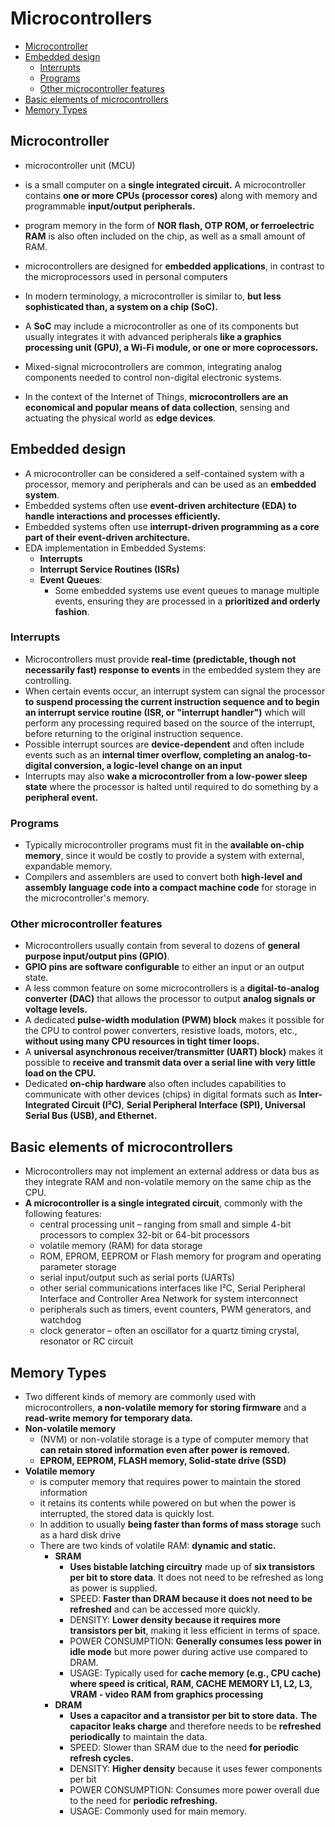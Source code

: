 # Microcontrollers

- [Microcontroller](#microcontroller)
- [Embedded design](#embedded-design)
  - [Interrupts](#interrupts)
  - [Programs](#programs)
  - [Other microcontroller features](#other-microcontroller-features)
- [Basic elements of microcontrollers](#basic-elements-of-microcontrollers)
- [Memory Types](#memory-types)



## Microcontroller
- microcontroller unit (MCU)
- is a small computer on a **single integrated circuit.** A microcontroller contains **one or more CPUs (processor cores)** along with memory and programmable **input/output peripherals.**
- program memory in the form of **NOR flash, OTP ROM, or ferroelectric RAM** is also often included on the chip, as well as a small amount of RAM.
- microcontrollers are designed for **embedded applications**, in contrast to the microprocessors used in personal computers

- In modern terminology, a microcontroller is similar to, **but less sophisticated than, a system on a chip (SoC).**
- A **SoC** may include a microcontroller as one of its components but usually integrates it with advanced peripherals **like a graphics processing unit (GPU), a Wi-Fi module, or one or more coprocessors.**

- Mixed-signal microcontrollers are common, integrating analog components needed to control non-digital electronic systems.
- In the context of the Internet of Things, **microcontrollers are an economical and popular means of data collection**, sensing and actuating the physical world as **edge devices**. 



## Embedded design
- A microcontroller can be considered a self-contained system with a processor, memory and peripherals and can be used as an **embedded system**.
- Embedded systems often use **event-driven architecture (EDA) to handle interactions and processes efficiently.**
- Embedded systems often use **interrupt-driven programming as a core part of their event-driven architecture.**
- EDA implementation in Embedded Systems:
  - **Interrupts**
  - **Interrupt Service Routines (ISRs)**
  - **Event Queues**:
    - Some embedded systems use event queues to manage multiple events, ensuring they are processed in a **prioritized and orderly fashion**.  

 ### Interrupts
 - Microcontrollers must provide **real-time (predictable, though not necessarily fast) response to events** in the embedded system they are controlling.
 - When certain events occur, an interrupt system can signal the processor **to suspend processing the current instruction sequence and to begin an interrupt service routine (ISR, or "interrupt handler")** which will perform any processing required based on the source of the interrupt, before returning to the original instruction sequence.
 - Possible interrupt sources are **device-dependent** and often include events such as an **internal timer overflow, completing an analog-to-digital conversion, a logic-level change on an input**
 - Interrupts may also **wake a microcontroller from a low-power sleep state** where the processor is halted until required to do something by a **peripheral event.**

### Programs
- Typically microcontroller programs must fit in the **available on-chip memory**, since it would be costly to provide a system with external, expandable memory.
- Compilers and assemblers are used to convert both **high-level and assembly language code into a compact machine code** for storage in the microcontroller's memory.


### Other microcontroller features
- Microcontrollers usually contain from several to dozens of **general purpose input/output pins (GPIO)**.
- **GPIO pins are software configurable** to either an input or an output state.
- A less common feature on some microcontrollers is a **digital-to-analog converter (DAC)** that allows the processor to output **analog signals or voltage levels.**
- A dedicated **pulse-width modulation (PWM) block** makes it possible for the CPU to control power converters, resistive loads, motors, etc., **without using many CPU resources in tight timer loops.**
- A **universal asynchronous receiver/transmitter (UART) block)**  makes it possible to **receive and transmit data over a serial line with very little load on the CPU.**
- Dedicated **on-chip hardware** also often includes capabilities to communicate with other devices (chips) in digital formats such as **Inter-Integrated Circuit (I²C)**, **Serial Peripheral Interface (SPI), Universal Serial Bus (USB), and Ethernet.**


## Basic elements of microcontrollers
- Microcontrollers may not implement an external address or data bus as they integrate RAM and non-volatile memory on the same chip as the CPU.
- **A microcontroller is a single integrated circuit**, commonly with the following features:
  - central processing unit – ranging from small and simple 4-bit processors to complex 32-bit or 64-bit processors
  - volatile memory (RAM) for data storage
  - ROM, EPROM, EEPROM or Flash memory for program and operating parameter storage
  - serial input/output such as serial ports (UARTs)
  - other serial communications interfaces like I²C, Serial Peripheral Interface and Controller Area Network for system interconnect
  - peripherals such as timers, event counters, PWM generators, and watchdog
  - clock generator – often an oscillator for a quartz timing crystal, resonator or RC circuit

## Memory Types
- Two different kinds of memory are commonly used with microcontrollers, **a non-volatile memory for storing firmware** and a **read-write memory for temporary data.**
- **Non-volatile memory**
  -  (NVM) or non-volatile storage is a type of computer memory that **can retain stored information even after power is removed.**
  -  **EPROM, EEPROM, FLASH memory, Solid-state drive (SSD)**
- **Volatile memory**
  - is computer memory that requires power to maintain the stored information
  - it retains its contents while powered on but when the power is interrupted, the stored data is quickly lost.
  - In addition to usually **being faster than forms of mass storage** such as a hard disk drive
  - There are two kinds of volatile RAM: **dynamic and static.**
    - **SRAM**
      - **Uses bistable latching circuitry** made up of **six transistors per bit to store data**. It does not need to be refreshed as long as power is supplied.
      - SPEED: **Faster than DRAM because it does not need to be refreshed** and can be accessed more quickly.
      - DENSITY: **Lower density because it requires more transistors per bit**, making it less efficient in terms of space.
      - POWER CONSUMPTION: **Generally consumes less power in idle mode** but more power during active use compared to DRAM.
      - USAGE: Typically used for **cache memory (e.g., CPU cache) where speed is critical, RAM, CACHE MEMORY L1, L2, L3, VRAM - video RAM from graphics processing**
    - **DRAM**
      - **Uses a capacitor and a transistor per bit to store data.** **The capacitor leaks charge** and therefore needs to be **refreshed periodically** to maintain the data.  
      - SPEED: Slower than SRAM due to the need **for periodic refresh cycles.**
      - DENSITY: **Higher density** because it uses fewer components per bit
      - POWER CONSUMPTION: Consumes more power overall due to the need for **periodic refreshing.**
      - USAGE: Commonly used for main memory.
  



